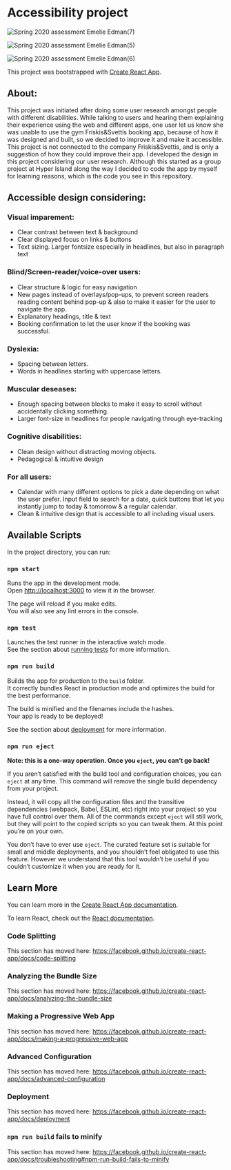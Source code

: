 # Accessibility project

![Spring 2020 assessment Emelie Edman(7)](https://user-images.githubusercontent.com/55784269/87698613-01f2d480-c794-11ea-8cb7-e4dc46cbbc5c.png)

![Spring 2020 assessment Emelie Edman(5)](https://user-images.githubusercontent.com/55784269/87698315-927ce500-c793-11ea-8f01-d3866360aedb.png)

![Spring 2020 assessment Emelie Edman(6)](https://user-images.githubusercontent.com/55784269/87698321-9577d580-c793-11ea-8b27-86a9fcde8a76.png)


This project was bootstrapped with [Create React App](https://github.com/facebook/create-react-app).
## About:
This project was initiated after doing some user research amongst people with different disabilities. While talking to users and hearing them explaining their experience using the web and different apps, one user let us know she was unable to use the gym Friskis&Svettis booking app, because of how it was designed and built, so we decided to improve it and make it accessible. This project is not connected to the company Friskis&Svettis, and is only a suggestion of how they could improve their app. I developed the design in this project considering our user research. Although this started as a group project at Hyper Island along the way I decided to code the app by myself for learning reasons, which is the code you see in this repository. 

## Accessible design considering:

### Visual imparement:
- Clear contrast between text & background
- Clear displayed focus on links & buttons
- Text sizing. Larger fontsize especially in headlines, but also in paragraph text

### Blind/Screen-reader/voice-over users:
- Clear structure & logic for easy navigation 
- New pages instead of overlays/pop-ups, to prevent
screen readers reading content behind pop-up  & also to make it
easier for the user to navigate the app.
- Explanatory headings, title & text 
- Booking confirmation to let the user know if the booking was successful.

### Dyslexia:
- Spacing between letters.
- Words in headlines starting with uppercase letters.

### Muscular deseases:
- Enough spacing between blocks to make it easy to scroll without accidentally
clicking something.
- Larger font-size in headlines for people navigating through eye-tracking

### Cognitive disabilities:
- Clean design without distracting moving objects.
- Pedagogical & intuitive design

### For all users:
- Calendar with many different options to pick a date depending
on what the user prefer. Input field to search for a date, quick buttons
that let you instantly jump to today & tomorrow & a regular calendar.
- Clean & intuitive design that is accessible to all including visual users.

## Available Scripts

In the project directory, you can run:

### `npm start`

Runs the app in the development mode.<br />
Open [http://localhost:3000](http://localhost:3000) to view it in the browser.

The page will reload if you make edits.<br />
You will also see any lint errors in the console.

### `npm test`

Launches the test runner in the interactive watch mode.<br />
See the section about [running tests](https://facebook.github.io/create-react-app/docs/running-tests) for more information.

### `npm run build`

Builds the app for production to the `build` folder.<br />
It correctly bundles React in production mode and optimizes the build for the best performance.

The build is minified and the filenames include the hashes.<br />
Your app is ready to be deployed!

See the section about [deployment](https://facebook.github.io/create-react-app/docs/deployment) for more information.

### `npm run eject`

**Note: this is a one-way operation. Once you `eject`, you can’t go back!**

If you aren’t satisfied with the build tool and configuration choices, you can `eject` at any time. This command will remove the single build dependency from your project.

Instead, it will copy all the configuration files and the transitive dependencies (webpack, Babel, ESLint, etc) right into your project so you have full control over them. All of the commands except `eject` will still work, but they will point to the copied scripts so you can tweak them. At this point you’re on your own.

You don’t have to ever use `eject`. The curated feature set is suitable for small and middle deployments, and you shouldn’t feel obligated to use this feature. However we understand that this tool wouldn’t be useful if you couldn’t customize it when you are ready for it.

## Learn More

You can learn more in the [Create React App documentation](https://facebook.github.io/create-react-app/docs/getting-started).

To learn React, check out the [React documentation](https://reactjs.org/).

### Code Splitting

This section has moved here: https://facebook.github.io/create-react-app/docs/code-splitting

### Analyzing the Bundle Size

This section has moved here: https://facebook.github.io/create-react-app/docs/analyzing-the-bundle-size

### Making a Progressive Web App

This section has moved here: https://facebook.github.io/create-react-app/docs/making-a-progressive-web-app

### Advanced Configuration

This section has moved here: https://facebook.github.io/create-react-app/docs/advanced-configuration

### Deployment

This section has moved here: https://facebook.github.io/create-react-app/docs/deployment

### `npm run build` fails to minify

This section has moved here: https://facebook.github.io/create-react-app/docs/troubleshooting#npm-run-build-fails-to-minify

